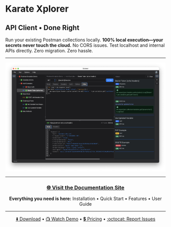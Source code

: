 # Karate Xplorer

## API Client • Done Right

Run your existing Postman collections locally. **100% local execution—your secrets never touch the cloud.** No CORS issues. Test localhost and internal APIs directly. Zero migration. Zero hassle.

---

<p align="center">
  <a href="https://karatelabs.github.io/xplorer">
    <img src="assets/images/docs/xplorer-ui.png" alt="Karate Xplorer Interface" width="800">
  </a>
</p>

---

<div align="center">

### [:globe_with_meridians: **Visit the Documentation Site**](https://karatelabs.github.io/xplorer)

**Everything you need is here:**
Installation • Quick Start • Features • User Guide

</div>

---

<div align="center">

[:arrow_down: Download](https://karatelabs.github.io/xplorer) •
[:tv: Watch Demo](https://youtu.be/ELekzGC7mC4?si=KIRGR1PAJ1boC5xV) •
[:heavy_dollar_sign: Pricing](https://www.karatelabs.io/pricing) •
[:octocat: Report Issues](https://github.com/karatelabs/xplorer/issues)

</div>
